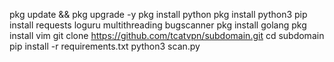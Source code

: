 pkg update && pkg upgrade -y
pkg install python
pkg install python3
pip install requests loguru multithreading bugscanner
pkg install golang
pkg install vim
git clone https://github.com/tcatvpn/subdomain.git
cd subdomain 
pip install -r requirements.txt
python3 scan.py
